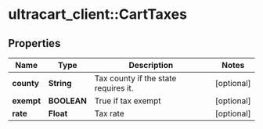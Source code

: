 # ultracart_client::CartTaxes

## Properties
Name | Type | Description | Notes
------------ | ------------- | ------------- | -------------
**county** | **String** | Tax county if the state requires it. | [optional] 
**exempt** | **BOOLEAN** | True if tax exempt | [optional] 
**rate** | **Float** | Tax rate | [optional] 


